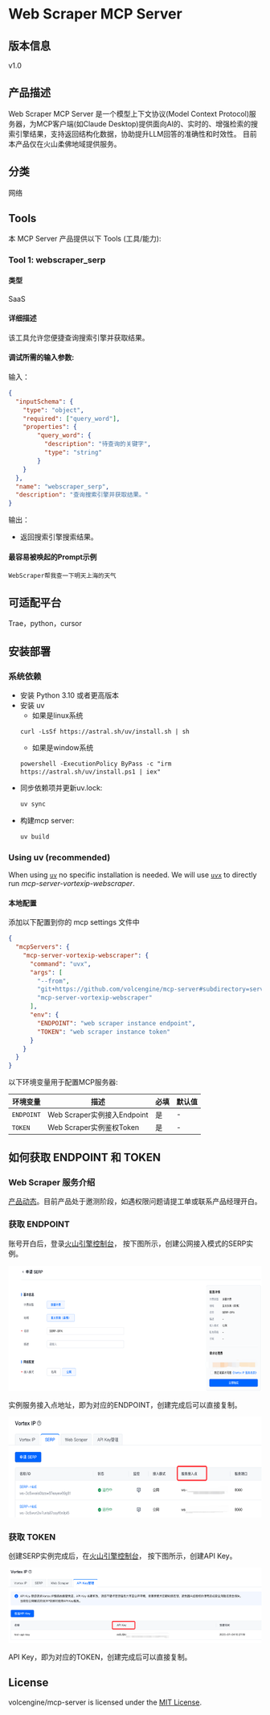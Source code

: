 # Web Scraper MCP Server 

## 版本信息
v1.0

## 产品描述

Web Scraper MCP Server 是一个模型上下文协议(Model Context Protocol)服务器，为MCP客户端(如Claude Desktop)提供面向AI的、实时的、增强检索的搜索引擎结果，支持返回结构化数据，协助提升LLM回答的准确性和时效性。
目前本产品仅在火山柔佛地域提供服务。

## 分类
网络

## Tools
本 MCP Server 产品提供以下 Tools (工具/能力):

### Tool 1: webscraper_serp

#### 类型

SaaS

#### 详细描述

该工具允许您便捷查询搜索引擎并获取结果。

#### 调试所需的输入参数:

输入：

```json 
{
  "inputSchema": {
    "type": "object",
    "required": ["query_word"],
    "properties": {
        "query_word": {
          "description": "待查询的关键字",
          "type": "string"
        }
    }
  },
  "name": "webscraper_serp",
  "description": "查询搜索引擎并获取结果。"
}
```

输出：

- 返回搜索引擎搜索结果。

#### 最容易被唤起的Prompt示例

```
WebScraper帮我查一下明天上海的天气
```


## 可适配平台

Trae，python，cursor


## 安装部署

### 系统依赖

- 安装 Python 3.10 或者更高版本
- 安装 uv
    - 如果是linux系统
  ```
  curl -LsSf https://astral.sh/uv/install.sh | sh
  ```
    - 如果是window系统
  ```
  powershell -ExecutionPolicy ByPass -c "irm https://astral.sh/uv/install.ps1 | iex"
  ```
- 同步依赖项并更新uv.lock:
  ```bash
  uv sync
  ```
- 构建mcp server:
  ```bash
  uv build
  ```

### Using uv (recommended)

When using [`uv`](https://docs.astral.sh/uv/) no specific installation is needed. We will
use [`uvx`](https://docs.astral.sh/uv/guides/tools/) to directly run *mcp-server-vortexip-webscraper*.

#### 本地配置

添加以下配置到你的 mcp settings 文件中

```json
{
  "mcpServers": {
    "mcp-server-vortexip-webscraper": {
      "command": "uvx",
      "args": [
        "--from",
        "git+https://github.com/volcengine/mcp-server#subdirectory=server/mcp_server_vortexip_webscraper",
        "mcp-server-vortexip-webscraper"
      ],
      "env": {
        "ENDPOINT": "web scraper instance endpoint",
        "TOKEN": "web scraper instance token"
      }
    }
  }
}
```

以下环境变量用于配置MCP服务器:

| 环境变量       | 描述                      | 必填  | 默认值 |
|------------|-------------------------|-----|-----|
| `ENDPOINT` | Web Scraper实例接入Endpoint | 是   | -   |
| `TOKEN`    | Web Scraper实例鉴权Token    | 是   | -   |


## 如何获取 ENDPOINT 和 TOKEN

### Web Scraper 服务介绍

[产品动态](https://www.volcengine.com/docs/84296/1554657)。目前产品处于邀测阶段，如遇权限问题请提工单或联系产品经理开白。

### 获取 ENDPOINT
账号开白后，登录[火山引擎控制台](https://console.volcengine.com/eip/region:eip+ap-southeast-1/vortexips/serpCreate)， 
按下图所示，创建公网接入模式的SERP实例。

<img src="vt_serp.png" width="600" height="250">

实例服务接入点地址，即为对应的ENDPOINT，创建完成后可以直接复制。


<img src="serp_endpoint.png" width="600" height="200">

### 获取 TOKEN
创建SERP实例完成后，在[火山引擎控制台](https://console.volcengine.com/eip/region:eip+ap-southeast-1/vortexips?)， 
按下图所示，创建API Key。

<img src="serp_token.png" width="600" height="150">

API Key，即为对应的TOKEN，创建完成后可以直接复制。

## License

volcengine/mcp-server is licensed under the [MIT License](https://github.com/volcengine/mcp-server/blob/main/LICENSE).
